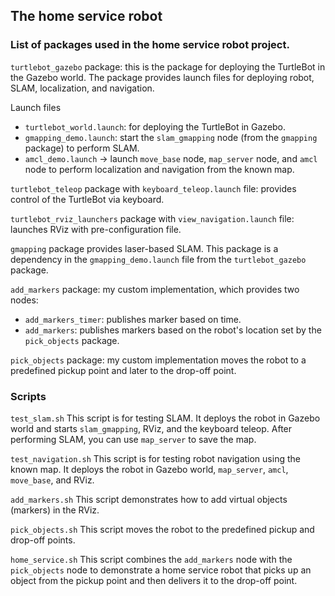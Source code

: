 ## The home service robot

### List of packages used in the home service robot project.

`turtlebot_gazebo` package: this is the package for deploying the TurtleBot in the Gazebo world. The package provides launch files for deploying robot, SLAM, localization, and navigation. 

Launch files

   - `turtlebot_world.launch`: for deploying the TurtleBot in Gazebo.
   - `gmapping_demo.launch`: start the `slam_gmapping` node (from the `gmapping` package) to perform SLAM.
   - `amcl_demo.launch` -> launch `move_base` node, `map_server` node, and `amcl` node to perform localization and navigation from the known map.

`turtlebot_teleop` package with `keyboard_teleop.launch` file: provides control of the TurtleBot via keyboard.

`turtlebot_rviz_launchers` package with `view_navigation.launch` file: launches RViz with pre-configuration file.

`gmapping` package provides laser-based SLAM. This package is a dependency in the `gmapping_demo.launch` file from the `turtlebot_gazebo` package.

`add_markers` package: my custom implementation, which provides two nodes: 

 - `add_markers_timer`: publishes marker based on time.
 - `add_markers`: publishes markers based on the robot's location set by the `pick_objects` package. 

`pick_objects` package: my custom implementation moves the robot to a predefined pickup point and later to the drop-off point.

### Scripts

`test_slam.sh` This script is for testing SLAM. It deploys the robot in Gazebo world and starts `slam_gmapping`, RViz, and the keyboard teleop. After performing SLAM, you can use `map_server` to save the map.

`test_navigation.sh` This script is for testing robot navigation using the known map. It deploys the robot in Gazebo world, `map_server`, `amcl`, `move_base`, and RViz.

`add_markers.sh` This script demonstrates how to add virtual objects (markers) in the RViz.

`pick_objects.sh` This script moves the robot to the predefined pickup and drop-off points.

`home_service.sh` This script combines the `add_markers` node with the `pick_objects` node to demonstrate a home service robot that picks up an object from the pickup point and then delivers it to the drop-off point.